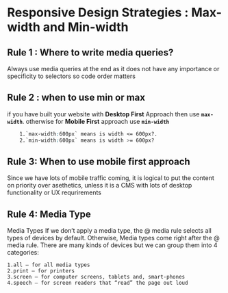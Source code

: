 # Responsive Design Strategies : Max-width and Min-width

## Rule 1 : Where to write media queries?
Always use media queries at the end as it does not have any importance or specificity to selectors so code order matters

## Rule 2 : when to use min or max
if you have built your website with **Desktop First** Approach then use **`max-width`**. otherwise for **Mobile First** approach use **`min-width`**  
```scss
    1.`max-width:600px` means is width <= 600px?.
    2.`min-width:600px` means is width >= 600px?
```

## Rule 3: When to use mobile first approach
Since we have lots of mobile traffic coming, it is logical to put the content on priority over asethetics, unless it is a CMS with lots of desktop functionality or UX requrirements

## Rule 4:  Media Type
Media Types
If we don’t apply a media type, the @ media rule selects all types of devices by default. Otherwise, Media types come right after the @ media rule. There are many kinds of devices but we can group them into 4 categories:

    1.all — for all media types
    2.print — for printers
    3.screen — for computer screens, tablets and, smart-phones
    4.speech — for screen readers that “read” the page out loud